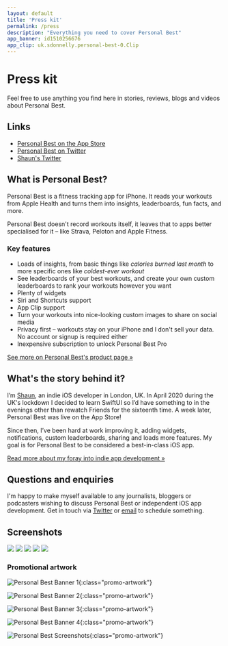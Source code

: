 ```yaml
---
layout: default
title: 'Press kit'
permalink: /press
description: "Everything you need to cover Personal Best"
app_banner: id1510256676
app_clip: uk.sdonnelly.personal-best-0.Clip
---
```


# Press kit

Feel free to use anything you find here in stories, reviews, blogs and videos about Personal Best.

## Links

* [Personal Best on the App Store](https://apps.apple.com/gb/app/personal-best-workouts/id1510256676)
* [Personal Best on Twitter](https://twitter.com/PersonalBestiOS)
* [Shaun's Twitter](https://twitter.com/shauneba)

## What is Personal Best?

Personal Best is a fitness tracking app for iPhone. It reads your workouts from Apple Health and turns them into insights, leaderboards, fun facts, and more.

Personal Best doesn't record workouts itself, it leaves that to apps better specialised for it – like Strava, Peloton and Apple Fitness.

### Key features


* Loads of insights, from basic things like _calories burned last month_ to more specific ones like _coldest-ever workout_
* See leaderboards of your best workouts, and create your own custom leaderboards to rank your workouts however you want
* Plenty of widgets
* Siri and Shortcuts support
* App Clip support
* Turn your workouts into nice-looking custom images to share on social media
* Privacy first – workouts stay on your iPhone and I don't sell your data. No account or signup is required either
* Inexpensive subscription to unlock Personal Best Pro

[See more on Personal Best's product page &raquo;](/)

## What's the story behind it?

I’m [Shaun](https://twitter.com/shauneba), an indie iOS developer in London, UK. In April 2020 during the UK's lockdown I decided to learn SwiftUI so I’d have something to in the evenings other than rewatch Friends for the sixteenth time. A week later, Personal Best was live on the App Store!

Since then, I’ve been hard at work improving it, adding widgets, notifications, custom leaderboards, sharing and loads more features. My goal is for Personal Best to be considered a best-in-class iOS app.

[Read more about my foray into indie app development &raquo;](https://codakuma.com/2020-in-review/)

## Questions and enquiries

I'm happy to make myself available to any journalists, bloggers or podcasters wishing to discuss Personal Best or independent iOS app development. Get in touch via [Twitter](https://twitter.com/shauneba) or [email](mailto:shaun@getpersonalbest.com) to schedule something.

## Screenshots

<div class="promo-screenshots__wrapper">
  <img src="/assets/press-kit/screenshots/dashboard.png" class="promo-screenshots__screenshot">
  <img src="/assets/press-kit/screenshots/workouts.png" class="promo-screenshots__screenshot">
  <img src="/assets/press-kit/screenshots/workout.png" class="promo-screenshots__screenshot">
  <img src="/assets/press-kit/screenshots/heart-rate.png" class="promo-screenshots__screenshot">
  <img src="/assets/press-kit/screenshots/share.png" class="promo-screenshots__screenshot">
</div>

### Promotional artwork

![Personal Best Banner 1](/assets/press-kit/artwork/banner_1.png){:class="promo-artwork"}

![Personal Best Banner 2](/assets/press-kit/artwork/banner_2.png){:class="promo-artwork"}

![Personal Best Banner 3](/assets/press-kit/artwork/banner_3.png){:class="promo-artwork"}

![Personal Best Banner 4](/assets/press-kit/artwork/banner_4.png){:class="promo-artwork"}

![Personal Best Screenshots](/assets/press-kit/artwork/various-screenshots.png){:class="promo-artwork"}